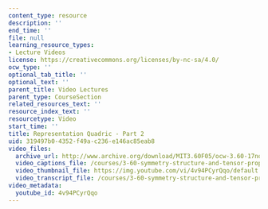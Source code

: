 ```yaml
---
content_type: resource
description: ''
end_time: ''
file: null
learning_resource_types:
- Lecture Videos
license: https://creativecommons.org/licenses/by-nc-sa/4.0/
ocw_type: ''
optional_tab_title: ''
optional_text: ''
parent_title: Video Lectures
parent_type: CourseSection
related_resources_text: ''
resource_index_text: ''
resourcetype: Video
start_time: ''
title: Representation Quadric - Part 2
uid: 319497b0-4352-f49a-c236-e146ac85eab8
video_files:
  archive_url: http://www.archive.org/download/MIT3.60F05/ocw-3.60-17nov2005-pt2-220k.mp4
  video_captions_file: /courses/3-60-symmetry-structure-and-tensor-properties-of-materials-fall-2005/1ea84d3dcd855630aeb47d40899b7552_4v94PCyrQqo.vtt
  video_thumbnail_file: https://img.youtube.com/vi/4v94PCyrQqo/default.jpg
  video_transcript_file: /courses/3-60-symmetry-structure-and-tensor-properties-of-materials-fall-2005/e5a8451e63ea9a6e6f87d53cd1979e36_4v94PCyrQqo.pdf
video_metadata:
  youtube_id: 4v94PCyrQqo
---
```

